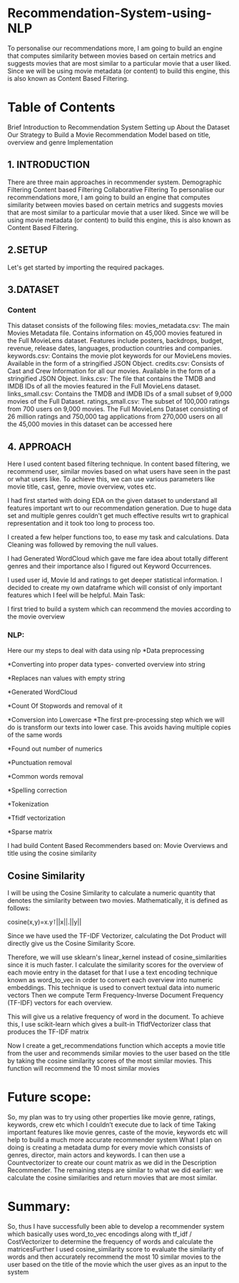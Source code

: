 # Recommendation-System-using-NLP
To personalise our recommendations more, I am going to build an engine that computes similarity between movies based on certain metrics and suggests movies that are most similar to a particular movie that a user liked. Since we will be using movie metadata (or content) to build this engine, this is also known as Content Based Filtering.




# Table of Contents
Brief Introduction to Recommendation System 
Setting up 
About the Dataset
Our Strategy to Build a Movie Recommendation  Model based on title, overview and genre
Implementation

## 1.  INTRODUCTION
There are three main approaches in recommender system.
Demographic Filtering
Content based Filtering
Collaborative Filtering
To personalise our recommendations more, I am going to build an engine that computes similarity between movies based on certain metrics and suggests movies that are most similar to a particular movie that a user liked. Since we will be using movie metadata (or content) to build this engine, this is also known as Content Based Filtering.

## 2.SETUP
Let's get started by importing the required packages.

## 3.DATASET
### Content
This dataset consists of the following files:
movies_metadata.csv: The main Movies Metadata file. Contains information on 45,000 movies featured in the Full MovieLens dataset. Features include posters, backdrops, budget, revenue, release dates, languages, production countries and companies.
keywords.csv: Contains the movie plot keywords for our MovieLens movies. Available in the form of a stringified JSON Object.
credits.csv: Consists of Cast and Crew Information for all our movies. Available in the form of a stringified JSON Object.
links.csv: The file that contains the TMDB and IMDB IDs of all the movies featured in the Full MovieLens dataset.
links_small.csv: Contains the TMDB and IMDB IDs of a small subset of 9,000 movies of the Full Dataset.
ratings_small.csv: The subset of 100,000 ratings from 700 users on 9,000 movies.
The Full MovieLens Dataset consisting of 26 million ratings and 750,000 tag applications from 270,000 users on all the 45,000 movies in this dataset can be accessed here

## 4. APPROACH
Here I used content based filtering technique. In content based filtering, we recommend user, similar movies based on what users have seen in the past or what users like. To achieve this, we can use various parameters like movie title, cast, genre, movie overview, votes etc.

I had first started with doing EDA on the given dataset to understand all features important wrt to our recommendation generation. Due to huge data set and multiple genres couldn't get much effective results wrt to graphical representation and it took too long to process too.

I created a few helper functions too, to ease my task and calculations.
Data Cleaning was followed by removing the null values.

I had Generated WordCloud which gave me fare idea about totally different genres and their importance also I figured out Keyword Occurrences.

I used user id, Movie Id and ratings to get deeper statistical information. 
I decided to create my own dataframe which will consist of only important features which I feel will be helpful. Main Task:

I first tried to build a system which can recommend the movies according to the movie overview
### NLP:
Here our my steps to deal with data using nlp
*Data preprocessing

*Converting into proper data types- converted overview into string

*Replaces nan values with empty string 

*Generated WordCloud

*Count Of Stopwords and removal of it

*Conversion into Lowercase
*The first pre-processing step which we will do is transform our texts into lower case. This avoids having multiple copies of the same words

*Found out number of numerics

*Punctuation removal 

*Common words removal

*Spelling correction

*Tokenization

*Tfidf vectorization

*Sparse matrix

I had  build Content Based Recommenders based on: Movie Overviews and title using the cosine similarity

## Cosine Similarity

I will be using the Cosine Similarity to calculate a numeric quantity that denotes the similarity between two movies. Mathematically, it is defined as follows:

cosine(x,y)=x.y⊺||x||.||y||

Since we have used the TF-IDF Vectorizer, calculating the Dot Product will directly give us the Cosine Similarity Score. 

Therefore, we will use sklearn's linear_kernel instead of cosine_similarities since it is much faster.
I calculate the similarity scores for the overview of each movie entry in the dataset
for that I use a text encoding technique known as word_to_vec in order to convert each overview into numeric embeddings. This technique is used to convert textual data into numeric vectors
Then we compute Term Frequency-Inverse Document Frequency (TF-IDF) vectors for each overview.

This will give us a relative frequency of word in the document. To achieve this, I use scikit-learn which gives a built-in TfIdfVectorizer class that produces the TF-IDF matrix


Now I create a get_recommendations function which accepts a movie title from the user and recommends similar movies to the user based on the title by taking the cosine similarity scores of the most similar movies.
This function will recommend the 10 most similar movies


# Future scope:

So, my plan was to  try using other properties like movie genre, ratings, keywords, crew etc which I couldn’t execute due to lack of time  Taking important features like movie genres, caste of the movie, keywords etc will help to build a much more accurate recommender system What I plan on doing is creating a metadata dump for every movie which consists of genres, director, main actors and keywords. I can then use a Countvectorizer to create our count matrix as we did in the Description Recommender. The remaining steps are similar to what we did earlier: we calculate the cosine similarities and return movies that are most similar.

# Summary:
So, thus I have successfully been able to develop a recommender system which basically uses word_to_vec encodings along with tf_idf / CostVectorizer to determine the frequency of words and calculate the matricesFurther I used cosine_similarity score to evaluate the similarity of words and then accurately recommend the most 10 similar movies to the user based on the title of the movie which the user gives as an input to the system





